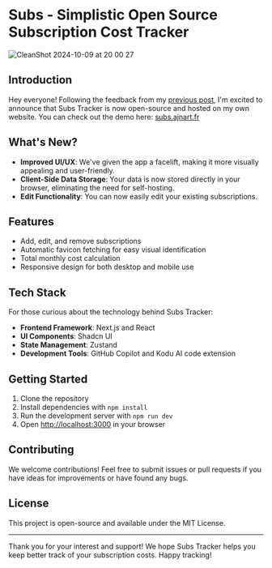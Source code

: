 # Subs - Simplistic Open Source Subscription Cost Tracker 

![CleanShot 2024-10-09 at 20 00 27](https://github.com/user-attachments/assets/ffb88333-6c4d-46c9-9ca7-49602106e5f1)

## Introduction

Hey everyone! Following the feedback from my [previous post](https://www.reddit.com/r/selfhosted/comments/1fvqrlr/i_made_a_simple_selfhosted_subscriptions_costs/), I'm excited to announce that Subs Tracker is now open-source and hosted on my own website. You can check out the demo here: [subs.ajnart.fr](https://subs.ajnart.fr)

## What's New?

- **Improved UI/UX**: We've given the app a facelift, making it more visually appealing and user-friendly.
- **Client-Side Data Storage**: Your data is now stored directly in your browser, eliminating the need for self-hosting.
- **Edit Functionality**: You can now easily edit your existing subscriptions.

## Features

- Add, edit, and remove subscriptions
- Automatic favicon fetching for easy visual identification
- Total monthly cost calculation
- Responsive design for both desktop and mobile use

## Tech Stack

For those curious about the technology behind Subs Tracker:

- **Frontend Framework**: Next.js and React
- **UI Components**: Shadcn UI
- **State Management**: Zustand
- **Development Tools**: GitHub Copilot and Kodu AI code extension

## Getting Started

1. Clone the repository
2. Install dependencies with `npm install`
3. Run the development server with `npm run dev`
4. Open [http://localhost:3000](http://localhost:3000) in your browser

## Contributing

We welcome contributions! Feel free to submit issues or pull requests if you have ideas for improvements or have found any bugs.

## License

This project is open-source and available under the MIT License.

---

Thank you for your interest and support! We hope Subs Tracker helps you keep better track of your subscription costs. Happy tracking!
